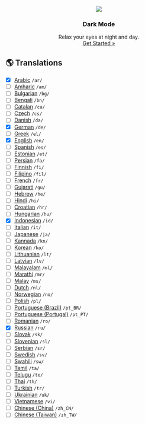 <p align="center">
    <a href="https://github.com/victor-savinov/dark-mode">
        <img src="https://github.com/victor-savinov/icons/blob/master/dark-mode/raised-128.png">
    </a>
</p>

<h3 align="center">Dark Mode</h3>

<p align="center">
    Relax your eyes at night and day.
    <br>
    <a href="https://chrome.google.com/webstore/detail/dark-mode/declgfomkjdohhjbcfemjklfebflhefl">Get Started »</a>
</p>

## :earth_americas: Translations
- [x] [Arabic](https://github.com/victor-savinov/dark-mode/tree/master/_locales/ar/messages.json) `/ar/`
- [ ] [Amharic](https://github.com/victor-savinov/dark-mode/tree/master/_locales/am/messages.json) `/am/`
- [ ] [Bulgarian](https://github.com/victor-savinov/dark-mode/tree/master/_locales/bg/messages.json) `/bg/`
- [ ] [Bengali](https://github.com/victor-savinov/dark-mode/tree/master/_locales/bn/messages.json) `/bn/`
- [ ] [Catalan](https://github.com/victor-savinov/dark-mode/tree/master/_locales/ca/messages.json) `/ca/`
- [ ] [Czech](https://github.com/victor-savinov/dark-mode/tree/master/_locales/cs/messages.json) `/cs/`
- [ ] [Danish](https://github.com/victor-savinov/dark-mode/tree/master/_locales/da/messages.json) `/da/`
- [x] [German](https://github.com/victor-savinov/dark-mode/tree/master/_locales/de/messages.json) `/de/`
- [ ] [Greek](https://github.com/victor-savinov/dark-mode/tree/master/_locales/el/messages.json) `/el/`
- [x] [English](https://github.com/victor-savinov/dark-mode/tree/master/_locales/en/messages.json) `/en/`
- [ ] [Spanish](https://github.com/victor-savinov/dark-mode/tree/master/_locales/es/messages.json) `/es/`
- [ ] [Estonian](https://github.com/victor-savinov/dark-mode/tree/master/_locales/et/messages.json) `/et/`
- [ ] [Persian](https://github.com/victor-savinov/dark-mode/tree/master/_locales/fa/messages.json) `/fa/`
- [ ] [Finnish](https://github.com/victor-savinov/dark-mode/tree/master/_locales/fi/messages.json) `/fi/`
- [ ] [Filipino](https://github.com/victor-savinov/dark-mode/tree/master/_locales/fil/messages.json) `/fil/`
- [ ] [French](https://github.com/victor-savinov/dark-mode/tree/master/_locales/fr/messages.json) `/fr/`
- [ ] [Gujarati](https://github.com/victor-savinov/dark-mode/tree/master/_locales/gu/messages.json) `/gu/`
- [ ] [Hebrew](https://github.com/victor-savinov/dark-mode/tree/master/_locales/he/messages.json) `/he/`
- [ ] [Hindi](https://github.com/victor-savinov/dark-mode/tree/master/_locales/hi/messages.json) `/hi/`
- [ ] [Croatian](https://github.com/victor-savinov/dark-mode/tree/master/_locales/hr/messages.json) `/hr/`
- [ ] [Hungarian](https://github.com/victor-savinov/dark-mode/tree/master/_locales/hu/messages.json) `/hu/`
- [x] [Indonesian](https://github.com/victor-savinov/dark-mode/tree/master/_locales/id/messages.json) `/id/`
- [ ] [Italian](https://github.com/victor-savinov/dark-mode/tree/master/_locales/it/messages.json) `/it/`
- [ ] [Japanese](https://github.com/victor-savinov/dark-mode/tree/master/_locales/ja/messages.json) `/ja/`
- [ ] [Kannada](https://github.com/victor-savinov/dark-mode/tree/master/_locales/kn/messages.json) `/kn/`
- [ ] [Korean](https://github.com/victor-savinov/dark-mode/tree/master/_locales/ko/messages.json) `/ko/`
- [ ] [Lithuanian](https://github.com/victor-savinov/dark-mode/tree/master/_locales/lt/messages.json) `/lt/`
- [ ] [Latvian](https://github.com/victor-savinov/dark-mode/tree/master/_locales/lv/messages.json) `/lv/`
- [ ] [Malayalam](https://github.com/victor-savinov/dark-mode/tree/master/_locales/ml/messages.json) `/ml/`
- [ ] [Marathi](https://github.com/victor-savinov/dark-mode/tree/master/_locales/mr/messages.json) `/mr/`
- [ ] [Malay](https://github.com/victor-savinov/dark-mode/tree/master/_locales/ms/messages.json) `/ms/`
- [ ] [Dutch](https://github.com/victor-savinov/dark-mode/tree/master/_locales/nl/messages.json) `/nl/`
- [ ] [Norwegian](https://github.com/victor-savinov/dark-mode/tree/master/_locales/no/messages.json) `/no/`
- [ ] [Polish](https://github.com/victor-savinov/dark-mode/tree/master/_locales/pl/messages.json) `/pl/`
- [ ] [Portuguese (Brazil)](https://github.com/victor-savinov/dark-mode/tree/master/_locales/pt_BR/messages.json) `/pt_BR/`
- [ ] [Portuguese (Portugal)](https://github.com/victor-savinov/dark-mode/tree/master/_locales/pt_PT/messages.json) `/pt_PT/`
- [ ] [Romanian](https://github.com/victor-savinov/dark-mode/tree/master/_locales/ro/messages.json) `/ro/`
- [x] [Russian](https://github.com/victor-savinov/dark-mode/tree/master/_locales/ru/messages.json) `/ru/`
- [ ] [Slovak](https://github.com/victor-savinov/dark-mode/tree/master/_locales/sk/messages.json) `/sk/`
- [ ] [Slovenian](https://github.com/victor-savinov/dark-mode/tree/master/_locales/sl/messages.json) `/sl/`
- [ ] [Serbian](https://github.com/victor-savinov/dark-mode/tree/master/_locales/sr/messages.json) `/sr/`
- [ ] [Swedish](https://github.com/victor-savinov/dark-mode/tree/master/_locales/sv/messages.json) `/sv/`
- [ ] [Swahili](https://github.com/victor-savinov/dark-mode/tree/master/_locales/sw/messages.json) `/sw/`
- [ ] [Tamil](https://github.com/victor-savinov/dark-mode/tree/master/_locales/ta/messages.json) `/ta/`
- [ ] [Telugu](https://github.com/victor-savinov/dark-mode/tree/master/_locales/te/messages.json) `/te/`
- [ ] [Thai](https://github.com/victor-savinov/dark-mode/tree/master/_locales/th/messages.json) `/th/`
- [ ] [Turkish](https://github.com/victor-savinov/dark-mode/tree/master/_locales/tr/messages.json) `/tr/`
- [ ] [Ukrainian](https://github.com/victor-savinov/dark-mode/tree/master/_locales/uk/messages.json) `/uk/`
- [ ] [Vietnamese](https://github.com/victor-savinov/dark-mode/tree/master/_locales/vi/messages.json) `/vi/`
- [ ] [Chinese (China)](https://github.com/victor-savinov/dark-mode/tree/master/_locales/zh_CN/messages.json) `/zh_CN/`
- [ ] [Chinese (Taiwan)](https://github.com/victor-savinov/dark-mode/tree/master/_locales/zh_TW/messages.json) `/zh_TW/`
